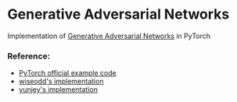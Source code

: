 # Generative Adversarial Networks

Implementation of [Generative Adversarial Networks](https://arxiv.org/abs/1406.2661) in PyTorch

### Reference:
* [PyTorch official example code](https://github.com/pytorch/examples/blob/master/vae)
* [wiseodd's implementation](https://github.com/wiseodd/generative-models/blob/master/VAE/vanilla_vae/vae_pytorch.py)
* [yunjey's implementation](https://github.com/yunjey/pytorch-tutorial/tree/master/tutorials/03-advanced/variational_auto_encoder)
